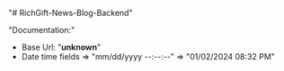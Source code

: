 "# RichGift-News-Blog-Backend" 

"Documentation:"
 - Base Url: "__unknown__"
 - Date time fields => "mm/dd/yyyy --:--:--" => "01/02/2024 08:32 PM"
